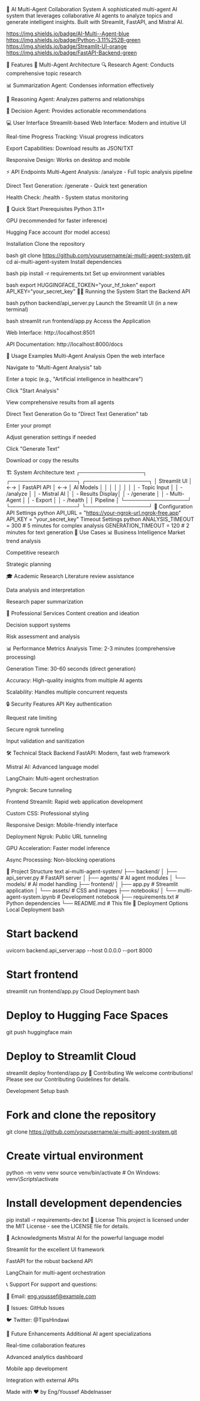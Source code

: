 🤖 AI Multi-Agent Collaboration System
A sophisticated multi-agent AI system that leverages collaborative AI agents to analyze topics and generate intelligent insights. Built with Streamlit, FastAPI, and Mistral AI.

https://img.shields.io/badge/AI-Multi--Agent-blue
https://img.shields.io/badge/Python-3.11%252B-green
https://img.shields.io/badge/Streamlit-UI-orange
https://img.shields.io/badge/FastAPI-Backend-green

🌟 Features
🤖 Multi-Agent Architecture
🔍 Research Agent: Conducts comprehensive topic research

📊 Summarization Agent: Condenses information effectively

🔎 Reasoning Agent: Analyzes patterns and relationships

🎯 Decision Agent: Provides actionable recommendations

💻 User Interface
Streamlit-based Web Interface: Modern and intuitive UI

Real-time Progress Tracking: Visual progress indicators

Export Capabilities: Download results as JSON/TXT

Responsive Design: Works on desktop and mobile

⚡ API Endpoints
Multi-Agent Analysis: /analyze - Full topic analysis pipeline

Direct Text Generation: /generate - Quick text generation

Health Check: /health - System status monitoring

🚀 Quick Start
Prerequisites
Python 3.11+

GPU (recommended for faster inference)

Hugging Face account (for model access)

Installation
Clone the repository

bash
git clone https://github.com/yourusername/ai-multi-agent-system.git
cd ai-multi-agent-system
Install dependencies

bash
pip install -r requirements.txt
Set up environment variables

bash
export HUGGINGFACE_TOKEN="your_hf_token"
export API_KEY="your_secret_key"
🏃‍♂️ Running the System
Start the Backend API

bash
python backend/api_server.py
Launch the Streamlit UI (in a new terminal)

bash
streamlit run frontend/app.py
Access the Application

Web Interface: http://localhost:8501

API Documentation: http://localhost:8000/docs

📖 Usage Examples
Multi-Agent Analysis
Open the web interface

Navigate to "Multi-Agent Analysis" tab

Enter a topic (e.g., "Artificial intelligence in healthcare")

Click "Start Analysis"

View comprehensive results from all agents

Direct Text Generation
Go to "Direct Text Generation" tab

Enter your prompt

Adjust generation settings if needed

Click "Generate Text"

Download or copy the results

🏗️ System Architecture
text
┌─────────────────┐    ┌──────────────────┐    ┌─────────────────┐
│   Streamlit UI  │ ←→ │   FastAPI API    │ ←→ │   AI Models     │
│                 │    │                  │    │                 │
│ - Topic Input   │    │ - /analyze       │    │ - Mistral AI    │
│ - Results Display│   │ - /generate      │    │ - Multi-Agent   │
│ - Export        │    │ - /health        │    │   Pipeline      │
└─────────────────┘    └──────────────────┘    └─────────────────┘
🔧 Configuration
API Settings
python
API_URL = "https://your-ngrok-url.ngrok-free.app"
API_KEY = "your_secret_key"
Timeout Settings
python
ANALYSIS_TIMEOUT = 300    # 5 minutes for complex analysis
GENERATION_TIMEOUT = 120  # 2 minutes for text generation
🎯 Use Cases
📊 Business Intelligence
Market trend analysis

Competitive research

Strategic planning

🎓 Academic Research
Literature review assistance

Data analysis and interpretation

Research paper summarization

💼 Professional Services
Content creation and ideation

Decision support systems

Risk assessment and analysis

📊 Performance Metrics
Analysis Time: 2-3 minutes (comprehensive processing)

Generation Time: 30-60 seconds (direct generation)

Accuracy: High-quality insights from multiple AI agents

Scalability: Handles multiple concurrent requests

🔒 Security Features
API Key authentication

Request rate limiting

Secure ngrok tunneling

Input validation and sanitization

🛠️ Technical Stack
Backend
FastAPI: Modern, fast web framework

Mistral AI: Advanced language model

LangChain: Multi-agent orchestration

Pyngrok: Secure tunneling

Frontend
Streamlit: Rapid web application development

Custom CSS: Professional styling

Responsive Design: Mobile-friendly interface

Deployment
Ngrok: Public URL tunneling

GPU Acceleration: Faster model inference

Async Processing: Non-blocking operations

📁 Project Structure
text
ai-multi-agent-system/
├── backend/
│   ├── api_server.py          # FastAPI server
│   ├── agents/                # AI agent modules
│   └── models/                # AI model handling
├── frontend/
│   ├── app.py                 # Streamlit application
│   └── assets/                # CSS and images
├── notebooks/
│   └── multi-agent-system.ipynb  # Development notebook
├── requirements.txt           # Python dependencies
└── README.md                 # This file
🚀 Deployment Options
Local Deployment
bash
# Start backend
uvicorn backend.api_server:app --host 0.0.0.0 --port 8000

# Start frontend
streamlit run frontend/app.py
Cloud Deployment
bash
# Deploy to Hugging Face Spaces
git push huggingface main

# Deploy to Streamlit Cloud
streamlit deploy frontend/app.py
🤝 Contributing
We welcome contributions! Please see our Contributing Guidelines for details.

Development Setup
bash
# Fork and clone the repository
git clone https://github.com/yourusername/ai-multi-agent-system.git

# Create virtual environment
python -m venv venv
source venv/bin/activate  # On Windows: venv\Scripts\activate

# Install development dependencies
pip install -r requirements-dev.txt
📄 License
This project is licensed under the MIT License - see the LICENSE file for details.

🙏 Acknowledgments
Mistral AI for the powerful language model

Streamlit for the excellent UI framework

FastAPI for the robust backend API

LangChain for multi-agent orchestration

📞 Support
For support and questions:

📧 Email: eng.youssef@example.com

💬 Issues: GitHub Issues

🐦 Twitter: @TipsHindawi

🔮 Future Enhancements
Additional AI agent specializations

Real-time collaboration features

Advanced analytics dashboard

Mobile app development

Integration with external APIs

Made with ❤️ by Eng/Youssef Abdelnasser 

